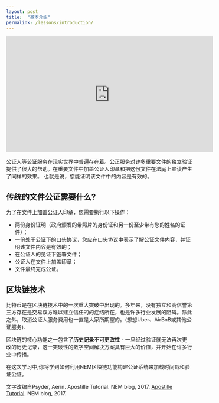 ```yaml
---
layout: post
title:  "基本介绍"
permalink: /lessons/introduction/
---
```


<div style="text-align: center;"><iframe width="560" height="315" src="https://www.youtube.com/embed/sLwOEgJzh58" frameborder="0" allow="accelerometer; autoplay; encrypted-media; gyroscope; picture-in-picture" allowfullscreen></iframe></div>

公证人等公证服务在现实世界中普遍存在着。公正服务对许多重要文件的独立验证提供了很大的帮助。在重要文件中加盖公证人印章和把这份文件在法庭上宣读产生了同样的效果。 
也就是说，您能证明该文件中的内容是有效的。

## 传统的文件公证需要什么?

为了在文件上加盖公证人印章，您需要执行以下操作：

* 两份身份证明（政府颁发的带照片的身份证和另一份至少带有您的姓名的证件）；
* 一份处于公证下的口头协议，您应在口头协议中表示了解公证文件内容，并证明该文件内容是有效的；
* 在公证人的见证下签署文件；
* 公证人在文件上加盖印章；
* 文件最终完成公证。

## 区块链技术

比特币是在区块链技术中的一次重大突破中出现的。多年来，没有独立和高信誉第三方存在是交易双方难以建立信任的的症结所在，也是许多行业发展的阻碍。除此之外，取消公证人服务费用也一直是大家所期望的。(想想Uber、AirBnB或其他公证服务).

区块链的核心功能之一包含了**历史记录不可更改性** -  一旦经过验证就无法再次更改的历史记录，这一突破性的数字空间解决方案具有巨大的价值，并开始在许多行业中传播。

在这次学习中,你将学到如何利用NEM区块链功能构建公证系统来加载时间戳和验证公证。

文字改编自Psyder, Aerin. Apostille Tutorial. NEM blog, 2017. [Apostille Tutorial](https://blog.nem.io/apostille-tutorial/). NEM blog, 2017.

